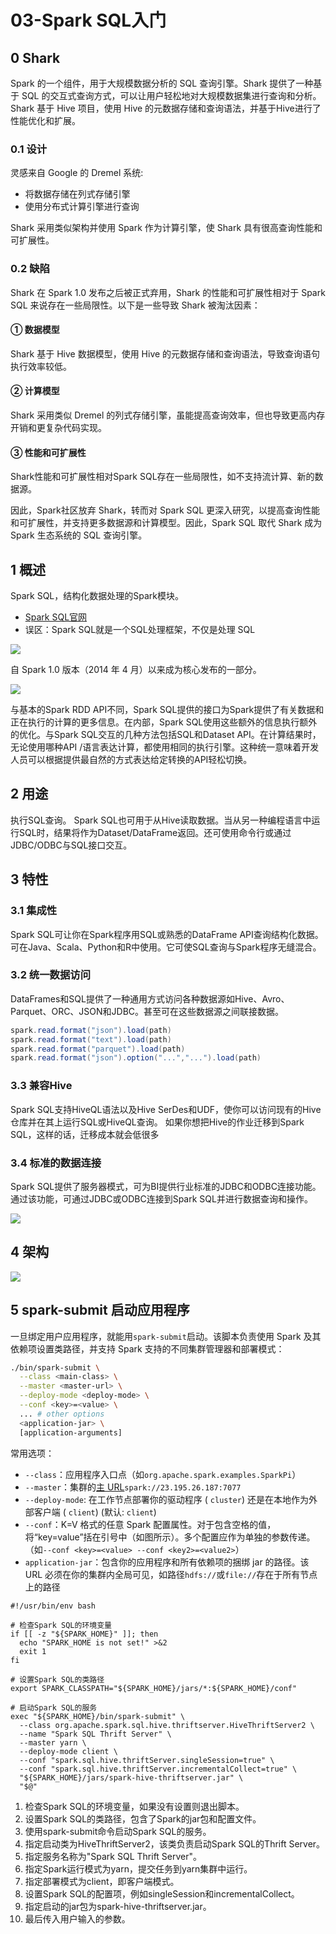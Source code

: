 # 03-Spark SQL入门

## 0 Shark

Spark 的一个组件，用于大规模数据分析的 SQL 查询引擎。Shark 提供了一种基于 SQL 的交互式查询方式，可以让用户轻松地对大规模数据集进行查询和分析。Shark 基于 Hive 项目，使用 Hive 的元数据存储和查询语法，并基于Hive进行了性能优化和扩展。

### 0.1 设计

灵感来自 Google 的 Dremel 系统:

- 将数据存储在列式存储引擎
- 使用分布式计算引擎进行查询

Shark 采用类似架构并使用 Spark 作为计算引擎，使 Shark 具有很高查询性能和可扩展性。

### 0.2 缺陷

Shark 在 Spark 1.0 发布之后被正式弃用，Shark 的性能和可扩展性相对于 Spark SQL 来说存在一些局限性。以下是一些导致 Shark 被淘汰因素：

#### ① 数据模型

Shark 基于 Hive 数据模型，使用 Hive 的元数据存储和查询语法，导致查询语句执行效率较低。

#### ② 计算模型

Shark 采用类似 Dremel 的列式存储引擎，虽能提高查询效率，但也导致更高内存开销和更复杂代码实现。

#### ③ 性能和可扩展性

Shark性能和可扩展性相对Spark SQL存在一些局限性，如不支持流计算、新的数据源。

因此，Spark社区放弃 Shark，转而对 Spark SQL 更深入研究，以提高查询性能和可扩展性，并支持更多数据源和计算模型。因此，Spark SQL 取代 Shark 成为 Spark 生态系统的 SQL 查询引擎。

## 1 概述

Spark SQL，结构化数据处理的Spark模块。

- [Spark SQL官网](https://spark.apache.org/sql/)
- 误区：Spark SQL就是一个SQL处理框架，不仅是处理 SQL

![](https://codeselect.oss-cn-shanghai.aliyuncs.com/image-20240323192621150.png)

自 Spark 1.0 版本（2014 年 4 月）以来成为核心发布的一部分。

![](https://codeselect.oss-cn-shanghai.aliyuncs.com/1.png)

与基本的Spark RDD API不同，Spark SQL提供的接口为Spark提供了有关数据和正在执行的计算的更多信息。在内部，Spark SQL使用这些额外的信息执行额外的优化。与Spark SQL交互的几种方法包括SQL和Dataset API。在计算结果时，无论使用哪种API /语言表达计算，都使用相同的执行引擎。这种统一意味着开发人员可以根据提供最自然的方式表达给定转换的API轻松切换。

## 2 用途

执行SQL查询。 Spark SQL也可用于从Hive读取数据。当从另一种编程语言中运行SQL时，结果将作为Dataset/DataFrame返回。还可使用命令行或通过JDBC/ODBC与SQL接口交互。

## 3 特性

### 3.1 集成性

Spark SQL可让你在Spark程序用SQL或熟悉的DataFrame API查询结构化数据。可在Java、Scala、Python和R中使用。它可使SQL查询与Spark程序无缝混合。

### 3.2 统一数据访问

DataFrames和SQL提供了一种通用方式访问各种数据源如Hive、Avro、Parquet、ORC、JSON和JDBC。甚至可在这些数据源之间联接数据。

```java
spark.read.format("json").load(path)
spark.read.format("text").load(path)
spark.read.format("parquet").load(path)
spark.read.format("json").option("...","...").load(path)
```

### 3.3 兼容Hive

Spark SQL支持HiveQL语法以及Hive SerDes和UDF，使你可以访问现有的Hive仓库并在其上运行SQL或HiveQL查询。
如果你想把Hive的作业迁移到Spark SQL，这样的话，迁移成本就会低很多

### 3.4 标准的数据连接

Spark SQL提供了服务器模式，可为BI提供行业标准的JDBC和ODBC连接功能。通过该功能，可通过JDBC或ODBC连接到Spark SQL并进行数据查询和操作。

![](https://codeselect.oss-cn-shanghai.aliyuncs.com/a8f3b35f85e8424a9355302e70b920e4.png)

## 4 架构



![](https://codeselect.oss-cn-shanghai.aliyuncs.com/d5871a3ac35d46299a877bddce55f47f.png)

## 5  spark-submit 启动应用程序

一旦绑定用户应用程序，就能用`spark-submit`启动。该脚本负责使用 Spark 及其依赖项设置类路径，并支持 Spark 支持的不同集群管理器和部署模式：

```bash
./bin/spark-submit \
  --class <main-class> \
  --master <master-url> \
  --deploy-mode <deploy-mode> \
  --conf <key>=<value> \
  ... # other options
  <application-jar> \
  [application-arguments]
```

常用选项：

- `--class`：应用程序入口点（如`org.apache.spark.examples.SparkPi`）
- `--master`：集群的[主 URL](https://spark.apache.org/docs/3.4.0/submitting-applications.html#master-urls)`spark://23.195.26.187:7077`
- `--deploy-mode`: 在工作节点部署你的驱动程序 ( `cluster`) 还是在本地作为外部客户端 ( `client`) (默认: `client`) 
- `--conf`：K=V 格式的任意 Spark 配置属性。对于包含空格的值，将“key=value”括在引号中（如图所示）。多个配置应作为单独的参数传递。（如`--conf <key>=<value> --conf <key2>=<value2>`）
- `application-jar`：包含你的应用程序和所有依赖项的捆绑 jar 的路径。该 URL 必须在你的集群内全局可见，如路径`hdfs://`或`file://`存在于所有节点上的路径

```shell
#!/usr/bin/env bash

# 检查Spark SQL的环境变量
if [[ -z "${SPARK_HOME}" ]]; then
  echo "SPARK_HOME is not set!" >&2
  exit 1
fi

# 设置Spark SQL的类路径
export SPARK_CLASSPATH="${SPARK_HOME}/jars/*:${SPARK_HOME}/conf"

# 启动Spark SQL的服务
exec "${SPARK_HOME}/bin/spark-submit" \
  --class org.apache.spark.sql.hive.thriftserver.HiveThriftServer2 \
  --name "Spark SQL Thrift Server" \
  --master yarn \
  --deploy-mode client \
  --conf "spark.sql.hive.thriftServer.singleSession=true" \
  --conf "spark.sql.hive.thriftServer.incrementalCollect=true" \
  "${SPARK_HOME}/jars/spark-hive-thriftserver.jar" \
  "$@"
```

1. 检查Spark SQL的环境变量，如果没有设置则退出脚本。
2. 设置Spark SQL的类路径，包含了Spark的jar包和配置文件。
3. 使用spark-submit命令启动Spark SQL的服务。
4. 指定启动类为HiveThriftServer2，该类负责启动Spark SQL的Thrift Server。
5. 指定服务名称为"Spark SQL Thrift Server"。
6. 指定Spark运行模式为yarn，提交任务到yarn集群中运行。
7. 指定部署模式为client，即客户端模式。
8. 设置Spark SQL的配置项，例如singleSession和incrementalCollect。
9. 指定启动的jar包为spark-hive-thriftserver.jar。
10. 最后传入用户输入的参数。